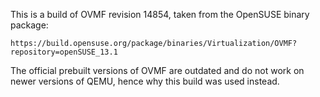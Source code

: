 This is a build of OVMF revision 14854, taken from the OpenSUSE binary package:

    https://build.opensuse.org/package/binaries/Virtualization/OVMF?repository=openSUSE_13.1

The official prebuilt versions of OVMF are outdated and do not work on newer
versions of QEMU, hence why this build was used instead.
